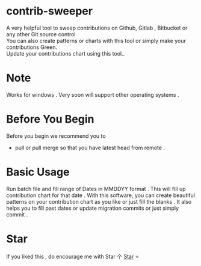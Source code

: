# contrib-sweeper

A very helpful tool to sweep contributions on Github, Gitlab , Bitbucket or any other Git source control   
You can also create patterns or charts with this tool or simply make your contributions Green.                   
Update your contributions chart using this tool..

# Note

Works for windows . Very soon will support other operating systems .

# Before You Begin

Before you begin we recommend you  to 
 * pull or pull merge so that you have latest head from remote .

# Basic Usage

Run batch file and fill range of Dates in MMDDYY format . This will fill up contribution chart for that date . 
With this software,  you can create beautiful patterns on your contribution chart as you like or just fill the blanks . 
It also helps you to fill past dates or update migration commits or just simply commit .

# Star
If you liked this , do encourage me with Star 个 [Star](https://github.com/deathstar1/contrib-sweeper) ⭐️ 
